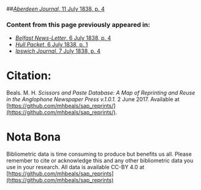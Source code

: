 ##[*Aberdeen Journal*, 11 July 1838, p. 4](https://mhbeals.github.io/sap_html/Aberdeen-Journal/Aberdeen-Journal-11-July-1838-p-4)

### Content from this page previously appeared in:
+ [*Belfast News-Letter*, 6 July 1838, p. 4](https://mhbeals.github.io/sap_html/Belfast-News-Letter/Belfast-News-Letter-6-July-1838-p-4)
+ [*Hull Packet*, 6 July 1838, p. 1](https://mhbeals.github.io/sap_html/Hull-Packet/Hull-Packet-6-July-1838-p-1)
+ [*Ipswich Journal*, 7 July 1838, p. 4](https://mhbeals.github.io/sap_html/Ipswich-Journal/Ipswich-Journal-7-July-1838-p-4)
                    
# Citation: 

Beals. M. H. *Scissors and Paste Database: A Map of Reprinting and Reuse in the Anglophone Newspaper Press v.1.0.1.* 2 June 2017. Available at [https://github.com/mhbeals/sap_reprints/](https://github.com/mhbeals/sap_reprints/). 
                    
# Nota Bona

Bibliometric data is time consuming to produce but benefits us all. Please remember to cite or acknowledge this and any other bibliometric data you use in your research. All data is available CC-BY 4.0 at [https://github.com/mhbeals/sap_reprints](https://github.com/mhbeals/sap_reprints)